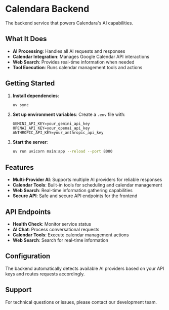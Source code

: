 # Calendara Backend

The backend service that powers Calendara's AI capabilities.

## What It Does

- **AI Processing**: Handles all AI requests and responses
- **Calendar Integration**: Manages Google Calendar API interactions
- **Web Search**: Provides real-time information when needed
- **Tool Execution**: Runs calendar management tools and actions

## Getting Started

1. **Install dependencies**:

   ```bash
   uv sync
   ```

2. **Set up environment variables**:
   Create a `.env` file with:

   ```
   GEMINI_API_KEY=your_gemini_api_key
   OPENAI_API_KEY=your_openai_api_key
   ANTHROPIC_API_KEY=your_anthropic_api_key
   ```

3. **Start the server**:
   ```bash
   uv run uvicorn main:app --reload --port 8000
   ```

## Features

- **Multi-Provider AI**: Supports multiple AI providers for reliable responses
- **Calendar Tools**: Built-in tools for scheduling and calendar management
- **Web Search**: Real-time information gathering capabilities
- **Secure API**: Safe and secure API endpoints for the frontend

## API Endpoints

- **Health Check**: Monitor service status
- **AI Chat**: Process conversational requests
- **Calendar Tools**: Execute calendar management actions
- **Web Search**: Search for real-time information

## Configuration

The backend automatically detects available AI providers based on your API keys and routes requests accordingly.

## Support

For technical questions or issues, please contact our development team.
